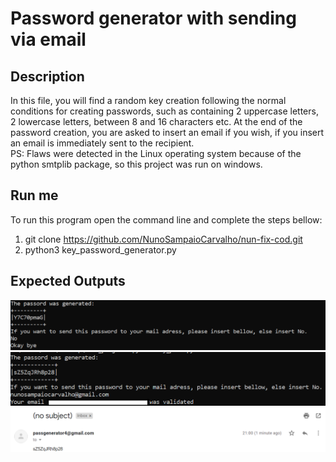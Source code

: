 # Password generator with sending via email 
## Description
In this file, you will find a random key creation following the normal conditions for creating passwords, such as containing 2 uppercase letters, 2 lowercase letters, between 8 and 16 characters etc. At the end of the password creation, you are asked to insert an email if you wish, if you insert an email is immediately sent to the recipient.\
PS: Flaws were detected in the Linux operating system because of the python smtplib package, so this project was run on windows.


## Run me 

To run this program open the command line and complete the steps bellow:

1) git clone https://github.com/NunoSampaioCarvalho/nun-fix-cod.git
2) python3 key_password_generator.py


## Expected Outputs

![](images/keypass1.png)
![](images/keypass2.png)
![](images/keypass3.png)


